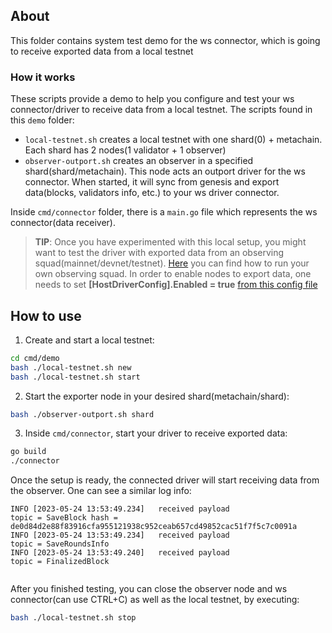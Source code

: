## About

This folder contains system test demo for the ws connector, which is going to receive exported data from a local testnet

### How it works

These scripts provide a demo to help you configure and test your ws connector/driver to receive data from a local
testnet. The scripts found in this `demo` folder:

- `local-testnet.sh` creates a local testnet with one shard(0) + metachain. Each shard has 2 nodes(1 validator + 1
  observer)
- `observer-outport.sh` creates an observer in a specified shard(shard/metachain). This node acts an outport driver for
  the ws connector. When started, it will sync from genesis and export data(blocks, validators info, etc.) to your ws
  driver connector.

Inside `cmd/connector` folder, there is a `main.go` file which represents the ws connector(data receiver).

> **TIP**: Once you have experimented with this local setup, you might want to test the driver with exported data from
> an observing squad(mainnet/devnet/testnet). [Here](https://github.com/multiversx/mx-chain-observing-squad) you can find
> how to run your own observing squad. In order to enable nodes to export data, one needs to set
> **[HostDriverConfig].Enabled =
> true**  [from this config file](https://github.com/multiversx/mx-chain-go/blob/master/cmd/node/config/external.toml)

## How to use

1. Create and start a local testnet:

```bash
cd cmd/demo
bash ./local-testnet.sh new
bash ./local-testnet.sh start
```

2. Start the exporter node in your desired shard(metachain/shard):

```bash
bash ./observer-outport.sh shard
```

3. Inside `cmd/connector`, start your driver to receive exported data:

```bash
go build
./connector
```

Once the setup is ready, the connected driver will start receiving data from the observer. One can see a similar log
info:

```
INFO [2023-05-24 13:53:49.234]   received payload                         topic = SaveBlock hash = de0d84d2e88f83916cfa955121938c952ceab657cd49852cac51f7f5c7c0091a 
INFO [2023-05-24 13:53:49.234]   received payload                         topic = SaveRoundsInfo 
INFO [2023-05-24 13:53:49.240]   received payload                         topic = FinalizedBlock 
 
```

After you finished testing, you can close the observer node and ws connector(can use CTRL+C) as well as the local
testnet, by executing:

```bash
bash ./local-testnet.sh stop
```
